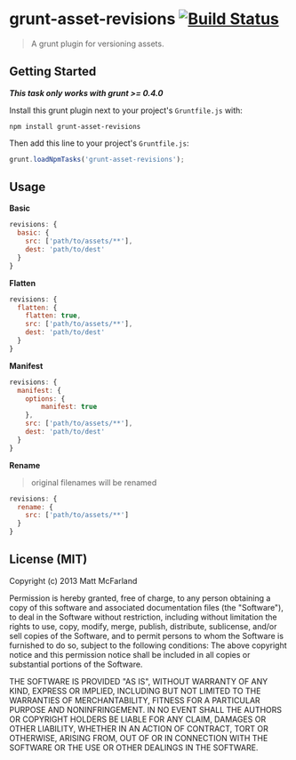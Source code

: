 # grunt-asset-revisions [![Build Status](https://travis-ci.org/vanetix/grunt-asset-revisions.png?branch=master)](https://travis-ci.org/vanetix/grunt-asset-revisions)

> A grunt plugin for versioning assets.

## Getting Started
***This task only works with grunt >= 0.4.0***

Install this grunt plugin next to your project's `Gruntfile.js` with:

```shell
npm install grunt-asset-revisions
```

Then add this line to your project's `Gruntfile.js`:

```javascript
grunt.loadNpmTasks('grunt-asset-revisions');
```

## Usage
**Basic**

```javascript
revisions: {
  basic: {
    src: ['path/to/assets/**'],
    dest: 'path/to/dest'
  }
}
```

**Flatten**

```javascript
revisions: {
  flatten: {
    flatten: true,
    src: ['path/to/assets/**'],
    dest: 'path/to/dest'
  }
}
```

**Manifest**

```javascript
revisions: {
  manifest: {
    options: {
        manifest: true
    },
    src: ['path/to/assets/**'],
    dest: 'path/to/dest'
  }
}
```

**Rename**
> original filenames will be renamed

```javascript
revisions: {
  rename: {
    src: ['path/to/assets/**']
  }
}
```

## License (MIT)
Copyright (c) 2013 Matt McFarland

Permission is hereby granted, free of charge, to any person obtaining a copy of this software and associated documentation files (the "Software"), to deal in the Software without restriction, including without limitation the rights to use, copy, modify, merge, publish, distribute, sublicense, and/or sell copies of the Software, and to permit persons to whom the Software is furnished to do so, subject to the following conditions: The above copyright notice and this permission notice shall be included in all copies or substantial portions of the Software.

THE SOFTWARE IS PROVIDED "AS IS", WITHOUT WARRANTY OF ANY KIND, EXPRESS OR IMPLIED, INCLUDING BUT NOT LIMITED TO THE WARRANTIES OF MERCHANTABILITY, FITNESS FOR A PARTICULAR PURPOSE AND NONINFRINGEMENT. IN NO EVENT SHALL THE AUTHORS OR COPYRIGHT HOLDERS BE LIABLE FOR ANY CLAIM, DAMAGES OR OTHER LIABILITY, WHETHER IN AN ACTION OF CONTRACT, TORT OR OTHERWISE, ARISING FROM, OUT OF OR IN CONNECTION WITH THE SOFTWARE OR THE USE OR OTHER DEALINGS IN THE SOFTWARE.
